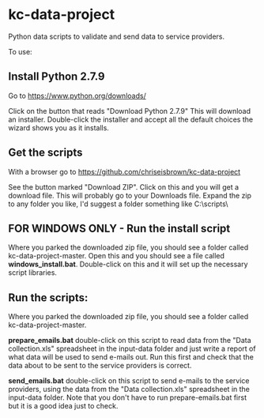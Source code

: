 kc-data-project
===============

Python data scripts to validate and send data to service providers.

To use:


Install Python 2.7.9
--------------------
Go to https://www.python.org/downloads/

Click on the button that reads "Download Python 2.7.9"
This will download an installer.  Double-click the installer and accept all the default choices the wizard shows you as it installs.

Get the scripts
---------------
With a browser go to https://github.com/chriseisbrown/kc-data-project

See the button marked "Download ZIP".  Click on this and you will get a download file.  This will probably go to your Downloads file.  Expand the zip to any folder you like, I'd suggest a folder something like C:\scripts\

FOR WINDOWS ONLY - Run the install script
-----------------------------------------
Where you parked the downloaded zip file, you should see a folder called kc-data-project-master.
Open this and you should see a file called <b>windows_install.bat</b>.  Double-click on this and it will set up the necessary script libraries.

Run the scripts:
----------------
Where you parked the downloaded zip file, you should see a folder called kc-data-project-master.

<b>prepare_emails.bat</b>      double-click on this script to read data from the "Data collection.xls" spreadsheet in the input-data folder and just write a report of what data will be used to send e-mails out.  Run this first and check that the data about to be sent to the service providers is correct.

<b>send_emails.bat</b>      double-click on this script to send e-mails to the service providers, using the data from the "Data collection.xls" spreadsheet in the input-data folder.  Note that you don't have to run prepare-emails.bat first but it is a good idea just to check.


